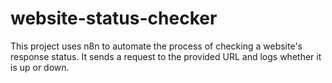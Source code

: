 # website-status-checker
This project uses n8n to automate the process of checking a website's response status.
It sends a request to the provided URL and logs whether it is up or down.